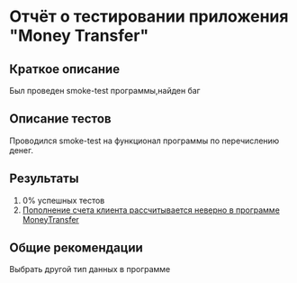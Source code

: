# Отчёт о тестировании приложения "Money Transfer"

## Краткое описание

Был проведен smoke-test программы,найден баг

## Описание тестов

Проводился smoke-test на функционал программы по перечислению денег.

## Результаты

1. 0% успешных тестов
2. [Пополнение счета клиента рассчитывается неверно в программе MoneyTransfer](https://github.com/jukkty/java2.1/issues/1)

## Общие рекомендации

Выбрать другой тип данных в программе
